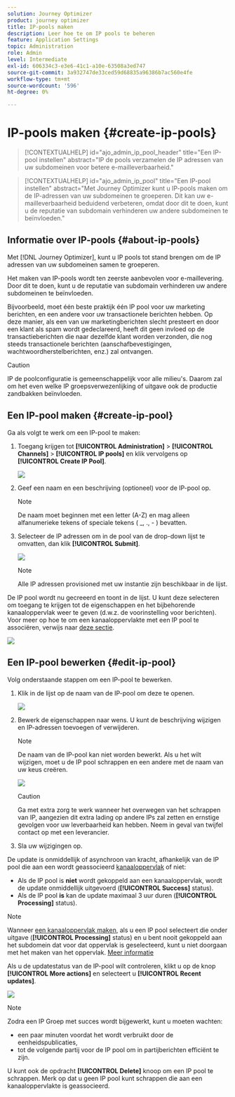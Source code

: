 ```yaml
---
solution: Journey Optimizer
product: journey optimizer
title: IP-pools maken
description: Leer hoe te om IP pools te beheren
feature: Application Settings
topic: Administration
role: Admin
level: Intermediate
exl-id: 606334c3-e3e6-41c1-a10e-63508a3ed747
source-git-commit: 3a932747de33ced59d68835a96386b7ac560e4fe
workflow-type: tm+mt
source-wordcount: '596'
ht-degree: 0%

---
```


# IP-pools maken {#create-ip-pools}

>[!CONTEXTUALHELP]
>id="ajo_admin_ip_pool_header"
>title="Een IP-pool instellen"
>abstract="IP de pools verzamelen de IP adressen van uw subdomeinen voor betere e-mailleverbaarheid."

>[!CONTEXTUALHELP]
>id="ajo_admin_ip_pool"
>title="Een IP-pool instellen"
>abstract="Met Journey Optimizer kunt u IP-pools maken om de IP-adressen van uw subdomeinen te groeperen. Dit kan uw e-mailleverbaarheid beduidend verbeteren, omdat door dit te doen, kunt u de reputatie van subdomain verhinderen uw andere subdomeinen te beïnvloeden."

## Informatie over IP-pools {#about-ip-pools}

Met [!DNL Journey Optimizer], kunt u IP pools tot stand brengen om de IP adressen van uw subdomeinen samen te groeperen.

Het maken van IP-pools wordt ten zeerste aanbevolen voor e-maillevering. Door dit te doen, kunt u de reputatie van subdomain verhinderen uw andere subdomeinen te beïnvloeden.

Bijvoorbeeld, moet één beste praktijk één IP pool voor uw marketing berichten, en een andere voor uw transactionele berichten hebben. Op deze manier, als een van uw marketingberichten slecht presteert en door een klant als spam wordt gedeclareerd, heeft dit geen invloed op de transactieberichten die naar dezelfde klant worden verzonden, die nog steeds transactionele berichten (aanschafbevestigingen, wachtwoordherstelberichten, enz.) zal ontvangen.

>[!CAUTION]
>
>IP de poolconfiguratie is gemeenschappelijk voor alle milieu&#39;s. Daarom zal om het even welke IP groepsverwezenlijking of uitgave ook de productie zandbakken beïnvloeden.

## Een IP-pool maken {#create-ip-pool}

Ga als volgt te werk om een IP-pool te maken:

1. Toegang krijgen tot **[!UICONTROL Administration]** > **[!UICONTROL Channels]** > **[!UICONTROL IP pools]** en klik vervolgens op **[!UICONTROL Create IP Pool]**.

   ![](assets/ip-pool-create.png)

1. Geef een naam en een beschrijving (optioneel) voor de IP-pool op.

   >[!NOTE]
   >
   >De naam moet beginnen met een letter (A-Z) en mag alleen alfanumerieke tekens of speciale tekens ( _, ., - ) bevatten.

1. Selecteer de IP adressen om in de pool van de drop-down lijst te omvatten, dan klik **[!UICONTROL Submit]**.

   ![](assets/ip-pool-config.png)

   >[!NOTE]
   >
   >Alle IP adressen provisioned met uw instantie zijn beschikbaar in de lijst.

De IP pool wordt nu gecreeerd en toont in de lijst. U kunt deze selecteren om toegang te krijgen tot de eigenschappen en het bijbehorende kanaaloppervlak weer te geven (d.w.z. de voorinstelling voor berichten). Voor meer op hoe te om een kanaaloppervlakte met een IP pool te associëren, verwijs naar [deze sectie](channel-surfaces.md).

![](assets/ip-pool-created.png)

## Een IP-pool bewerken {#edit-ip-pool}

Volg onderstaande stappen om een IP-pool te bewerken.

1. Klik in de lijst op de naam van de IP-pool om deze te openen.

   ![](assets/ip-pool-list.png)

1. Bewerk de eigenschappen naar wens. U kunt de beschrijving wijzigen en IP-adressen toevoegen of verwijderen.

   >[!NOTE]
   >
   >De naam van de IP-pool kan niet worden bewerkt. Als u het wilt wijzigen, moet u de IP pool schrappen en een andere met de naam van uw keus creëren.

   ![](assets/ip-pool-edit.png)

   >[!CAUTION]
   >
   >Ga met extra zorg te werk wanneer het overwegen van het schrappen van IP, aangezien dit extra lading op andere IPs zal zetten en ernstige gevolgen voor uw leverbaarheid kan hebben. Neem in geval van twijfel contact op met een leverancier.

1. Sla uw wijzigingen op.

De update is onmiddellijk of asynchroon van kracht, afhankelijk van de IP pool die aan een wordt geassocieerd [kanaaloppervlak](channel-surfaces.md) of niet:

* Als de IP pool is **niet** wordt gekoppeld aan een kanaaloppervlak, wordt de update onmiddellijk uitgevoerd (**[!UICONTROL Success]** status).
* Als de IP pool **is** kan de update maximaal 3 uur duren (**[!UICONTROL Processing]** status).

>[!NOTE]
>
>Wanneer [een kanaaloppervlak maken](channel-surfaces.md#create-channel-surface), als u een IP pool selecteert die onder uitgave (**[!UICONTROL Processing]** status) en u bent nooit gekoppeld aan het subdomein dat voor dat oppervlak is geselecteerd, kunt u niet doorgaan met het maken van het oppervlak. [Meer informatie](channel-surfaces.md#subdomains-and-ip-pools)

Als u de updatestatus van de IP-pool wilt controleren, klikt u op de knop **[!UICONTROL More actions]** en selecteert u **[!UICONTROL Recent updates]**.

![](assets/ip-pool-recent-update.png)

>[!NOTE]
>
>Zodra een IP Groep met succes wordt bijgewerkt, kunt u moeten wachten:
>* een paar minuten voordat het wordt verbruikt door de eenheidspublicaties,
>* tot de volgende partij voor de IP pool om in partijberichten efficiënt te zijn.


U kunt ook de opdracht **[!UICONTROL Delete]** knoop om een IP pool te schrappen. Merk op dat u geen IP pool kunt schrappen die aan een kanaaloppervlakte is geassocieerd.

